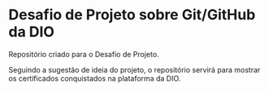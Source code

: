 # Desafio de Projeto sobre Git/GitHub da DIO
Repositório criado para o Desafio de Projeto.

Seguindo a sugestão de ideia do projeto, o repositório servirá para mostrar os certificados conquistados na plataforma da DIO.
